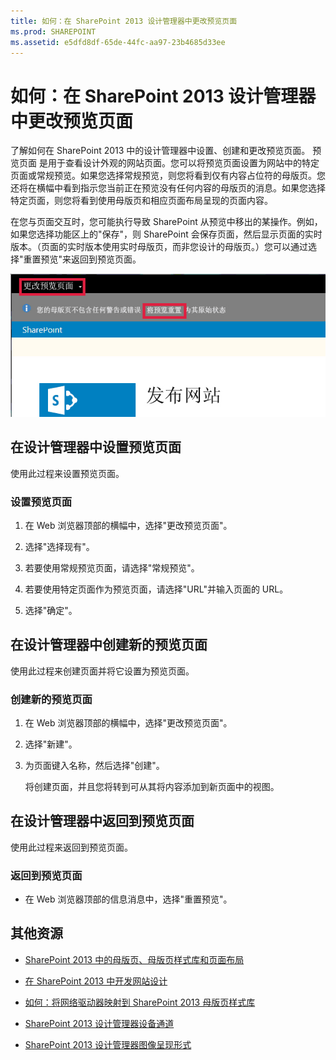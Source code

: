 ```yaml
---
title: 如何：在 SharePoint 2013 设计管理器中更改预览页面
ms.prod: SHAREPOINT
ms.assetid: e5dfd8df-65de-44fc-aa97-23b4685d33ee
---
```



# 如何：在 SharePoint 2013 设计管理器中更改预览页面
了解如何在 SharePoint 2013 中的设计管理器中设置、创建和更改预览页面。
预览页面 是用于查看设计外观的网站页面。您可以将预览页面设置为网站中的特定页面或常规预览。如果您选择常规预览，则您将看到仅有内容占位符的母版页。您还将在横幅中看到指示您当前正在预览没有任何内容的母版页的消息。如果您选择特定页面，则您将看到使用母版页和相应页面布局呈现的页面内容。
  
    
    

在您与页面交互时，您可能执行导致 SharePoint 从预览中移出的某操作。例如，如果您选择功能区上的"保存"，则 SharePoint 会保存页面，然后显示页面的实时版本。（页面的实时版本使用实时母版页，而非您设计的母版页。）您可以通过选择"重置预览"来返回到预览页面。
  
    
    
!['更改预览页面'和'重置预览'按钮](images/design-manager-preview-UI.jpg)
  
    
    

  
    
    

  
    
    

## 在设计管理器中设置预览页面
<a name="set"> </a>

使用此过程来设置预览页面。
  
    
    

### 设置预览页面


1. 在 Web 浏览器顶部的横幅中，选择"更改预览页面"。
    
  
2. 选择"选择现有"。
    
  
3. 若要使用常规预览页面，请选择"常规预览"。
    
  
4. 若要使用特定页面作为预览页面，请选择"URL"并输入页面的 URL。
    
  
5. 选择"确定"。
    
  

## 在设计管理器中创建新的预览页面
<a name="new"> </a>

使用此过程来创建页面并将它设置为预览页面。
  
    
    

### 创建新的预览页面


1. 在 Web 浏览器顶部的横幅中，选择"更改预览页面"。
    
  
2. 选择"新建"。
    
  
3. 为页面键入名称，然后选择"创建"。
    
    将创建页面，并且您将转到可从其将内容添加到新页面中的视图。
    
  

## 在设计管理器中返回到预览页面
<a name="return"> </a>

使用此过程来返回到预览页面。
  
    
    

### 返回到预览页面


- 在 Web 浏览器顶部的信息消息中，选择"重置预览"。
    
  

## 其他资源
<a name="addresources"> </a>


-  [SharePoint 2013 中的母版页、母版页样式库和页面布局](master-pages-the-master-page-gallery-and-page-layouts-in-sharepoint-2013.md)
    
  
-  [在 SharePoint 2013 中开发网站设计](develop-the-site-design-in-sharepoint-2013.md)
    
  
-  [如何：将网络驱动器映射到 SharePoint 2013 母版页样式库](how-to-map-a-network-drive-to-the-sharepoint-2013-master-page-gallery.md)
    
  
-  [SharePoint 2013 设计管理器设备通道](sharepoint-2013-design-manager-device-channels.md)
    
  
-  [SharePoint 2013 设计管理器图像呈现形式](sharepoint-2013-design-manager-image-renditions.md)
    
  

